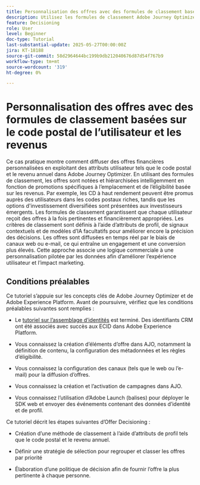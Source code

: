 ```yaml
---
title: Personnalisation des offres avec des formules de classement basées sur le code postal de l’utilisateur et les revenus
description: Utilisez les formules de classement Adobe Journey Optimizer pour diffuser dynamiquement les offres financières les plus pertinentes, personnalisées en fonction du code postal et du niveau de revenu de chaque utilisateur, afin d’augmenter l’engagement et d’optimiser la personnalisation.
feature: Decisioning
role: User
level: Beginner
doc-type: Tutorial
last-substantial-update: 2025-05-27T00:00:00Z
jira: KT-18188
source-git-commit: 58d2964644bc199b9db212040676d87d54f767b9
workflow-type: tm+mt
source-wordcount: '319'
ht-degree: 0%

---
```


# Personnalisation des offres avec des formules de classement basées sur le code postal de l’utilisateur et les revenus

Ce cas pratique montre comment diffuser des offres financières personnalisées en exploitant des attributs utilisateur tels que le code postal et le revenu annuel dans Adobe Journey Optimizer. En utilisant des formules de classement, les offres sont notées et hiérarchisées intelligemment en fonction de promotions spécifiques à l’emplacement et de l’éligibilité basée sur les revenus. Par exemple, les CD à haut rendement peuvent être promus auprès des utilisateurs dans les codes postaux riches, tandis que les options d&#39;investissement diversifiées sont présentées aux investisseurs émergents. Les formules de classement garantissent que chaque utilisateur reçoit des offres à la fois pertinentes et financièrement appropriées. Les critères de classement sont définis à l’aide d’attributs de profil, de signaux contextuels et de modèles d’IA facultatifs pour améliorer encore la précision des décisions. Les offres sont diffusées en temps réel par le biais de canaux web ou e-mail, ce qui entraîne un engagement et une conversion plus élevés. Cette approche associe une logique commerciale à une personnalisation pilotée par les données afin d’améliorer l’expérience utilisateur et l’impact marketing.

## Conditions préalables

Ce tutoriel s’appuie sur les concepts clés de Adobe Journey Optimizer et de Adobe Experience Platform. Avant de poursuivre, vérifiez que les conditions préalables suivantes sont remplies :

* Le [tutoriel sur l’assemblage d’identités](https://experienceleague.adobe.com/en/docs/journey-optimizer-learn/tutorial-on-identity-stitching-in-aep/introduction) est terminé. Des identifiants CRM ont été associés avec succès aux ECID dans Adobe Experience Platform.

* Vous connaissez la création d’éléments d’offre dans AJO, notamment la définition de contenu, la configuration des métadonnées et les règles d’éligibilité.

* Vous connaissez la configuration des canaux (tels que le web ou l’e-mail) pour la diffusion d’offres.

* Vous connaissez la création et l’activation de campagnes dans AJO.

* Vous connaissez l’utilisation d’Adobe Launch (balises) pour déployer le SDK web et envoyer des événements contenant des données d’identité et de profil.

Ce tutoriel décrit les étapes suivantes d’Offer Decisioning :

* Création d’une méthode de classement à l’aide d’attributs de profil tels que le code postal et le revenu annuel.

* Définir une stratégie de sélection pour regrouper et classer les offres par priorité

* Élaboration d’une politique de décision afin de fournir l’offre la plus pertinente à chaque personne.


